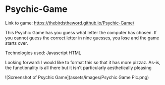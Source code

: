 # Psychic-Game

Link to game: https://thebirdstheword.github.io/Psychic-Game/ 

This Psychic Game has you guess what letter the computer has chosen. If you cannot guess the correct letter in nine guesses, you lose and the game starts over.

Technologies used: 
Javascript
HTML

Looking forward: I would like to format this so that it has more pizzaz. As-is, the functionality is all there but it isn't particularly aesthetically pleasing

![Screenshot of Psychic Game](assets/images/Psychic Game Pic.png)
